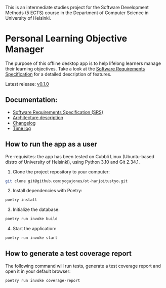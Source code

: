 This is an intermediate studies project for the Software Development Methods (5 ECTS) course in the Department of Computer Science in University of Helsinki.

# Personal Learning Objective Manager

The purpose of this offline desktop app is to help lifelong learners manage their learning objectives. Take a look at the [Software Requirements Specification](https://github.com/yogajones/ot-harjoitustyo/blob/main/docs/software_requirements_specification.md) for a detailed description of features.

Latest release: [v0.1.0](https://github.com/yogajones/ot-harjoitustyo/releases/tag/viikko5)

## Documentation:
- [Software Requirements Specification (SRS)](https://github.com/yogajones/ot-harjoitustyo/blob/main/docs/software_requirements_specification.md)
- [Architecture description](https://github.com/yogajones/ot-harjoitustyo/blob/main/docs/architecture.md)
- [Changelog](https://github.com/yogajones/ot-harjoitustyo/blob/main/docs/changelog.md)
- [Time log](https://github.com/yogajones/ot-harjoitustyo/blob/main/docs/time_log.md)

## How to run the app as a user

Pre-requisites: the app has been tested on Cubbli Linux (Ubuntu-based distro of University of Helsinki), using Python 3.10 and Git 2.34.1.

1. Clone the project repository to your computer:

```bash
git clone git@github.com:yogajones/ot-harjoitustyo.git
```

2. Install dependencies with Poetry:

```bash
poetry install
```

3. Initialize the database:
```bash
poetry run invoke build
```

4. Start the application:

```bash
poetry run invoke start
```

## How to generate a test coverage report

The following command will run tests, generate a test coverage report and open it in your default browser:

```bash
poetry run invoke coverage-report
```
